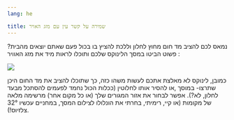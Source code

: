 ```yaml
---
lang: he

title: שמירה על קשר עין עם מזג האויר
---
```


‏נמאס לכם להציב מד חום מחוץ לחלון וללכת להציץ בו בכול פעם שאתם יוצאים מהבית? פשוט הביטו במסך הלינוקס שלכם ותוכלו לראות מיד את מזג האוויר :

<img src="Images/weather.png" />

‏כמובן, לינוקס לא מאלצת אתכם לעשות משהו כזה, כך שתוכלו להציב את מד החום היכן שתרצו- במוסך ,או להסיר אותו לחלוטין (ככלות הכול נחמד לפעמים להסתכל מבעד לחלון, לא?). אפשר לבחור את
אזור המגורים שלך (או כל מקום אחר) מרשימה מלאה של מקומות (או קיי, רימיתי, בחרתי את הונלולו לצילום המסך, במחניים עכשיו 32° צלזיוס!).






